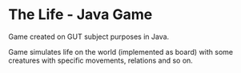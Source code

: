 # The Life - Java Game
Game created on GUT subject purposes in Java.

Game simulates life on the world (implemented as board) with some creatures with specific movements, relations and so on.
